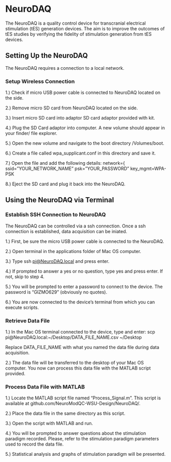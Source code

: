 # NeuroDAQ
<p> The NeuroDAQ is a quality control device for transcranial electrical stimulation (tES) generation devices.
The aim is to improve the outcomes of tES studies by verifying the fidelity of stimulation generation from
tES devices. </p>
<h2>Setting Up the NeuroDAQ</h2>
<p> The NeuroDAQ requires a connection to a local network. </p>

<h3>Setup Wireless Connection</h3>

1.)	Check if micro USB power cable is connected to NeuroDAQ located on the side.

2.)	Remove micro SD card from NeuroDAQ located on the side. 

3.)	Insert micro SD card into adaptor SD card adaptor provided with kit.

4.)	Plug the SD Card adaptor into computer. A new volume should appear in your finder/ file explorer.

5.)	Open the new volume and navigate to the boot directory /Volumes/boot.

6.)	Create a file called wpa_supplicant.conf in this directory and save it.

7.)	Open the file and add the following details:                                                					network={												ssid=”YOUR_NETWORK_NAME”									psk=”YOUR_PASSWORD”									key_mgmt=WPA-PSK

8.)	Eject the SD card and plug it back into the NeuroDAQ.

<h2>Using the NeuroDAQ via Terminal</h2>
<h3>Establish SSH Connection to NeuroDAQ</h3>
<p>
The NeuroDAQ can be controlled via a ssh connection. Once a ssh connection is established, data acquisition can be iniated.
</p>
1.)	First, be sure the micro USB power cable is connected to the NeuroDAQ.

2.)	Open terminal in the applications folder of Mac OS computer.

3.)	Type ssh pi@NeuroDAQ.local and press enter.

4.)	If prompted to answer a yes or no question, type yes and press enter. If not, skip to step 4.

5.)	You will be prompted to enter a password to connect to the device. The password is “GIZMO629” (obviously no quotes).

6.)	You are now connected to the device’s terminal from which you can execute scripts.

<h3>Retrieve Data File</h3>
1.)	In the Mac OS terminal connected to the device, type and enter:					scp pi@NeuroDAQ.local:~/Desktop/DATA_FILE_NAME.csv ~/Desktop		

Replace DATA_FILE_NAME with what you named the data file during data acquisition. 

2.)	The data file will be transferred to the desktop of your Mac OS computer. You now can process this data file with the MATLAB script provided.

<h3>Process Data File with MATLAB</h3>
1.)	Locate the MATLAB script file named “Process_Signal.m”. This script is available at github.com/NeuroModQC-WSU-Design/NeuroDAQ/.

2.)	Place the data file in the same directory as this script.

3.)	Open the script with MATLAB and run.

4.)	You will be prompted to answer questions about the stimulation paradigm recorded. Please, refer to the stimulation paradigm parameters used to record the data file.

5.)	Statistical analysis and graphs of stimulation paradigm will be presented.

